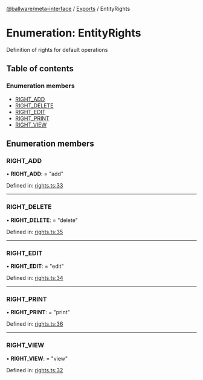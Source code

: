 [@ballware/meta-interface](../README.md) / [Exports](../modules.md) / EntityRights

# Enumeration: EntityRights

Definition of rights for default operations

## Table of contents

### Enumeration members

- [RIGHT\_ADD](entityrights.md#right_add)
- [RIGHT\_DELETE](entityrights.md#right_delete)
- [RIGHT\_EDIT](entityrights.md#right_edit)
- [RIGHT\_PRINT](entityrights.md#right_print)
- [RIGHT\_VIEW](entityrights.md#right_view)

## Enumeration members

### RIGHT\_ADD

• **RIGHT\_ADD**: = "add"

Defined in: [rights.ts:33](https://github.com/ballware/ballware-client/blob/c28ad0b/packages/meta-interface/src/rights.ts#L33)

___

### RIGHT\_DELETE

• **RIGHT\_DELETE**: = "delete"

Defined in: [rights.ts:35](https://github.com/ballware/ballware-client/blob/c28ad0b/packages/meta-interface/src/rights.ts#L35)

___

### RIGHT\_EDIT

• **RIGHT\_EDIT**: = "edit"

Defined in: [rights.ts:34](https://github.com/ballware/ballware-client/blob/c28ad0b/packages/meta-interface/src/rights.ts#L34)

___

### RIGHT\_PRINT

• **RIGHT\_PRINT**: = "print"

Defined in: [rights.ts:36](https://github.com/ballware/ballware-client/blob/c28ad0b/packages/meta-interface/src/rights.ts#L36)

___

### RIGHT\_VIEW

• **RIGHT\_VIEW**: = "view"

Defined in: [rights.ts:32](https://github.com/ballware/ballware-client/blob/c28ad0b/packages/meta-interface/src/rights.ts#L32)
